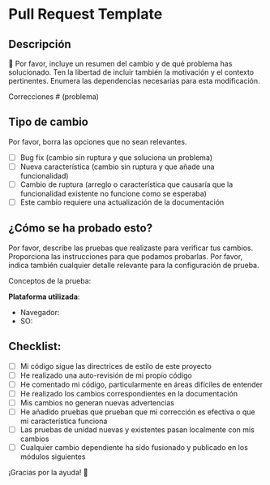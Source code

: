 # Pull Request Template

## Descripción

🚨 Por favor, incluye un resumen del cambio y de qué problema has solucionado. Ten la libertad de incluir también la motivación y el contexto pertinentes. Enumera las dependencias necesarias para esta modificación.

Correcciones # (problema)

## Tipo de cambio

Por favor, borra las opciones que no sean relevantes.

- [ ] Bug fix (cambio sin ruptura y que soluciona un problema)
- [ ] Nueva característica (cambio sin ruptura y que añade una funcionalidad)
- [ ] Cambio de ruptura (arreglo o característica que causaría que la funcionalidad existente no funcione como se esperaba)
- [ ] Este cambio requiere una actualización de la documentación

## ¿Cómo se ha probado esto?

Por favor, describe las pruebas que realizaste para verificar tus cambios. Proporciona las instrucciones para que podamos probarlas. Por favor, indica también cualquier detalle relevante para la configuración de prueba.

Conceptos de la prueba: 

**Plataforma utilizada**:
* Navegador:
* SO:

## Checklist:

- [ ] Mi código sigue las directrices de estilo de este proyecto
- [ ] He realizado una auto-revisión de mi propio código
- [ ] He comentado mi código, particularmente en áreas difíciles de entender
- [ ] He realizado los cambios correspondientes en la documentación
- [ ] Mis cambios no generan nuevas advertencias
- [ ] He añadido pruebas que prueban que mi corrección es efectiva o que mi característica funciona
- [ ] Las pruebas de unidad nuevas y existentes pasan localmente con mis cambios
- [ ] Cualquier cambio dependiente ha sido fusionado y publicado en los módulos siguientes

¡Gracias por la ayuda! 🍺
